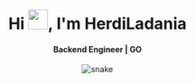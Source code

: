 <div align="center">
<h1 align="center">Hi <img width="35" src="https://github.com/herdiladania/herdiladania/blob/main/resources/img/waving.gif">, I'm HerdiLadania</h1>
<h4 align="center">Backend Engineer | GO</h4>
</div>

<div align="center">
  <img  src="https://github.com/herdiladania/herdiladania/blob/main/resources/img/github-user-contribution.svg"
       alt="snake" /></a>
</div>

